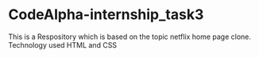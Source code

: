 # CodeAlpha-internship_task3
This is a Respository which is based on the topic netflix home page clone. Technology used HTML and CSS
